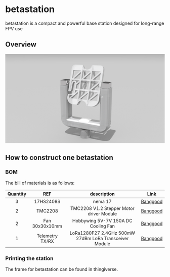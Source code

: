# betastation
betastation is a compact and powerful base station designed for long-range FPV use

## Overview

![betastation sketch](doc/img/betastationv1_sketch.jpg)

## How to construct one betastation

### BOM

The bill of materials is as follows:

| Quantity | REF | description | Link |
|:--------:|:----:|:----------:|:----:|
| 3 | 17HS2408S       | nema 17 |  [Banggood](https://www.banggood.com/HANPOSE-28mm-Nema-17-Stepper-Motor-42-Motor-17HS2408-42BYGH-0_6A-12N_cm-4-lead-For-CNC-Laser-3D-Printer-Motor-p-1415423.html?rmmds=myorder&cur_warehouse=CN) |
| 2 | TMC2208         | TMC2208 V1.2 Stepper Motor driver Module | [Banggood](https://www.banggood.com/TMC2208-V1_2-Stepper-Motor-Driver-Module-Stepstick-Smoother-Heatsink-For-3D-Printer-Parts-p-1383270.html?rmmds=myorder) |
| 2 | Fan 30x30x10mm  | Hobbywing 5V-7V 150A DC Cooling Fan | [Banggood](https://www.banggood.com/Hobbywing-5V-7V-150A-DC-Cooling-Fan-For-RC-Model-Motor-ESC-253040mm-Power-Transfer-p-1067266.html?rmmds=myorder&ID=47280&cur_warehouse=CN) |
| 1 | Telemetry TX/RX | LoRa1280F27 2.4GHz 500mW 27dBm LoRa Transceiver Module | [Banggood](https://www.banggood.com/LoRa1280F27LoRa1281F27-2_4GHz-500mW-27dBm-LoRa-Chip-RF-Wireless-Transceiver-Module-For-RC-Airplane-p-1403033.html?rmmds=myorder&ID=564633&cur_warehouse=CN) |


### Printing the station

The frame for betastation can be found in thingiverse.
